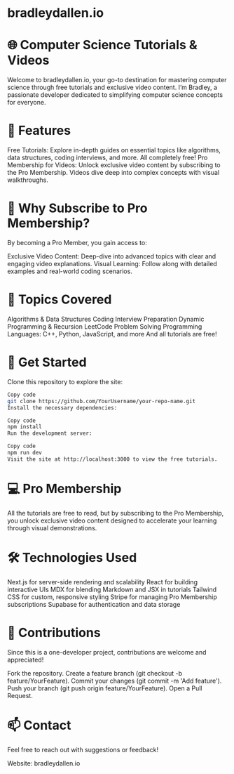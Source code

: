 # bradleydallen.io


# 🌐 Computer Science Tutorials & Videos
Welcome to bradleydallen.io, your go-to destination for mastering computer science through free tutorials and exclusive video content. I’m Bradley, a passionate developer dedicated to simplifying computer science concepts for everyone.

# 🌟 Features
Free Tutorials: Explore in-depth guides on essential topics like algorithms, data structures, coding interviews, and more. All completely free!
Pro Membership for Videos: Unlock exclusive video content by subscribing to the Pro Membership. Videos dive deep into complex concepts with visual walkthroughs.


# 🏅 Why Subscribe to Pro Membership?
By becoming a Pro Member, you gain access to:

Exclusive Video Content: Deep-dive into advanced topics with clear and engaging video explanations.
Visual Learning: Follow along with detailed examples and real-world coding scenarios.


# 📖 Topics Covered
Algorithms & Data Structures
Coding Interview Preparation
Dynamic Programming & Recursion
LeetCode Problem Solving
Programming Languages: C++, Python, JavaScript, and more
And all tutorials are free!


# 🚀 Get Started
Clone this repository to explore the site:
```bash
Copy code
git clone https://github.com/YourUsername/your-repo-name.git
Install the necessary dependencies:
```
```bash
Copy code
npm install
Run the development server:
```
```bash
Copy code
npm run dev
Visit the site at http://localhost:3000 to view the free tutorials.
```
# 💻 Pro Membership
All the tutorials are free to read, but by subscribing to the Pro Membership, you unlock exclusive video content designed to accelerate your learning through visual demonstrations.

# 🛠 Technologies Used
Next.js for server-side rendering and scalability
React for building interactive UIs
MDX for blending Markdown and JSX in tutorials
Tailwind CSS for custom, responsive styling
Stripe for managing Pro Membership subscriptions
Supabase for authentication and data storage


# 🤝 Contributions
Since this is a one-developer project, contributions are welcome and appreciated!

Fork the repository.
Create a feature branch (git checkout -b feature/YourFeature).
Commit your changes (git commit -m 'Add feature').
Push your branch (git push origin feature/YourFeature).
Open a Pull Request.


# 📫 Contact
Feel free to reach out with suggestions or feedback!

Website: bradleydallen.io